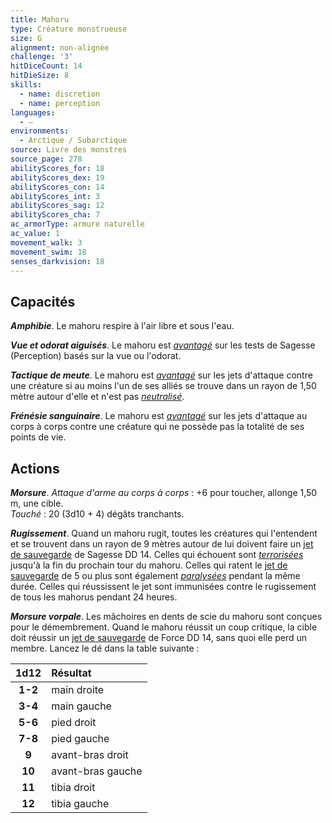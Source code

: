 ```yaml
---
title: Mahoru
type: Créature monstrueuse
size: G
alignment: non-alignée
challenge: '3'
hitDiceCount: 14
hitDieSize: 8
skills:
  - name: discretion
  - name: perception
languages:
  - —
environments:
  - Arctique / Subarctique
source: Livre des monstres
source_page: 278
abilityScores_for: 18
abilityScores_dex: 19
abilityScores_con: 14
abilityScores_int: 3
abilityScores_sag: 12
abilityScores_cha: 7
ac_armorType: armure naturelle
ac_value: 1
movement_walk: 3
movement_swim: 18
senses_darkvision: 18
---
```

## Capacités
_**Amphibie**_. Le mahoru respire à l'air libre et sous l'eau.

_**Vue et odorat aiguisés**_. Le mahoru est [_avantagé_](/utiliser-les-caracteristiques/#avantage-et-desavantage) sur les tests de Sagesse (Perception) basés sur la vue ou l'odorat.

_**Tactique de meute**_. Le mahoru est [_avantagé_](/utiliser-les-caracteristiques/#avantage-et-desavantage) sur les jets d'attaque contre une créature si au moins l'un de ses alliés se trouve dans un rayon de 1,50 mètre autour d'elle et n'est pas [_neutralisé_](/gerer-la-sante-du-personnage/#neutralise).

_**Frénésie sanguinaire**_. Le mahoru est [_avantagé_](/utiliser-les-caracteristiques/#avantage-et-desavantage) sur les jets d'attaque au corps à corps contre une créature qui ne possède pas la totalité de ses points de vie.

## Actions
_**Morsure**_. _Attaque d'arme au corps à corps_ : +6 pour toucher, allonge 1,50 m, une cible.  
_Touché_ : 20 (3d10 + 4) dégâts tranchants.

_**Rugissement**_. Quand un mahoru rugit, toutes les créatures qui l'entendent et se trouvent dans un rayon de 9 mètres autour de lui doivent faire un [jet de sauvegarde](/utiliser-les-caracteristiques/#jets-de-sauvegarde) de Sagesse DD 14. Celles qui échouent sont [_terrorisées_](/gerer-la-sante-du-personnage/#terrorise) jusqu'à la fin du prochain tour du mahoru. Celles qui ratent le [jet de sauvegarde](/utiliser-les-caracteristiques/#jets-de-sauvegarde) de 5 ou plus sont également [_paralysées_](/gerer-la-sante-du-personnage/#paralyse) pendant la même durée. Celles qui réussissent le jet sont immunisées contre le rugissement de tous les mahorus pendant 24 heures.

_**Morsure vorpale**_. Les mâchoires en dents de scie du mahoru sont conçues pour le démembrement. Quand le mahoru réussit un coup critique, la cible doit réussir un [jet de sauvegarde](/utiliser-les-caracteristiques/#jets-de-sauvegarde) de Force DD 14, sans quoi elle perd un membre. Lancez le dé dans la table suivante :

|1d12|Résultat|
|:-:|:-|
|**1-2**|main droite|
|**3-4**|main gauche|
|**5-6**|pied droit|
|**7-8**|pied gauche|
|**9**|avant-bras droit|
|**10**|avant-bras gauche|
|**11**|tibia droit|
|**12**|tibia gauche|
